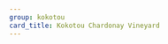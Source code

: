 ```yaml
---
group: kokotou
card_title: Kokotou Chardonay Vineyard
---
```


<div id='map' style='width:800px; height: 600px;'></div>
